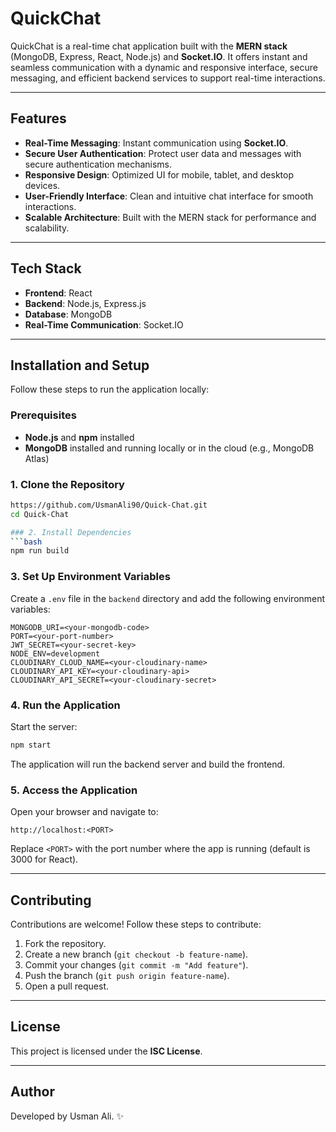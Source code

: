 
# QuickChat

QuickChat is a real-time chat application built with the **MERN stack** (MongoDB, Express, React, Node.js) and **Socket.IO**. It offers instant and seamless communication with a dynamic and responsive interface, secure messaging, and efficient backend services to support real-time interactions.

---

## Features
- **Real-Time Messaging**: Instant communication using **Socket.IO**.
- **Secure User Authentication**: Protect user data and messages with secure authentication mechanisms.
- **Responsive Design**: Optimized UI for mobile, tablet, and desktop devices.
- **User-Friendly Interface**: Clean and intuitive chat interface for smooth interactions.
- **Scalable Architecture**: Built with the MERN stack for performance and scalability.

---

## Tech Stack
- **Frontend**: React
- **Backend**: Node.js, Express.js
- **Database**: MongoDB
- **Real-Time Communication**: Socket.IO

---

## Installation and Setup
Follow these steps to run the application locally:

### Prerequisites
- **Node.js** and **npm** installed
- **MongoDB** installed and running locally or in the cloud (e.g., MongoDB Atlas)

### 1. Clone the Repository
```bash
https://github.com/UsmanAli90/Quick-Chat.git
cd Quick-Chat

### 2. Install Dependencies
```bash
npm run build
```

### 3. Set Up Environment Variables
Create a `.env` file in the `backend` directory and add the following environment variables:
```env
MONGODB_URI=<your-mongodb-code>
PORT=<your-port-number>
JWT_SECRET=<your-secret-key>
NODE_ENV=development
CLOUDINARY_CLOUD_NAME=<your-cloudinary-name>
CLOUDINARY_API_KEY=<your-cloudinary-api>
CLOUDINARY_API_SECRET=<your-cloudinary-secret>
```

### 4. Run the Application
Start the server:
```bash
npm start
```

The application will run the backend server and build the frontend.

### 5. Access the Application
Open your browser and navigate to:
```
http://localhost:<PORT>
```
Replace `<PORT>` with the port number where the app is running (default is 3000 for React).


---

## Contributing
Contributions are welcome! Follow these steps to contribute:
1. Fork the repository.
2. Create a new branch (`git checkout -b feature-name`).
3. Commit your changes (`git commit -m "Add feature"`).
4. Push the branch (`git push origin feature-name`).
5. Open a pull request.

---

## License
This project is licensed under the **ISC License**.

---

## Author
Developed by Usman Ali. ✨
